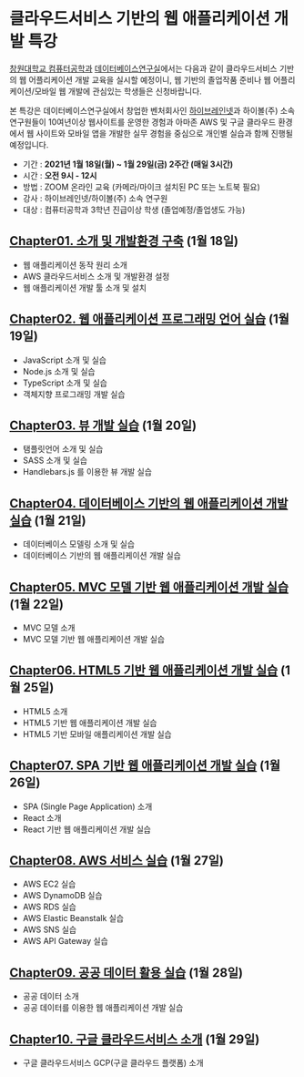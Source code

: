 # 클라우드서비스 기반의 웹 애플리케이션 개발 특강

[창원대학교 컴퓨터공학과](http://www.changwon.ac.kr/ce/) [데이터베이스연구실](http://www.changwon.ac.kr/ce/cm/cntnts/cntntsView.do?mi=6606&cntntsId=1924)에서는 다음과 같이 클라우드서비스 기반의 웹 어플리케이션 개발 교육을 실시할 예정이니, 웹 기반의 졸업작품 준비나 웹 어플리케이션/모바일 웹 개발에 관심있는 학생들은 신청바랍니다.

본 특강은 데이터베이스연구실에서 창업한 벤처회사인 [하이브레인넷](https://hibrain.net/)과 하이볼(주) 소속 연구원들이 10여년이상 웹사이트를 운영한 경험과 아마존 AWS 및 구글 클라우드 환경에서 웹 사이트와 모바일 앱을 개발한 실무 경험을 중심으로 개인별 실습과 함께 진행될 예정입니다.

* 기간 : **2021년 1월 18일(월) ~ 1월 29일(금) 2주간 (매일 3시간)**
* 시간 : **오전 9시 - 12시**
* 방법 : ZOOM 온라인 교육 (카메라/마이크 설치된 PC 또는 노트북 필요)
* 강사 : 하이브레인넷/하이볼(주) 소속 연구원
* 대상 : 컴퓨터공학과 3학년 진급이상 학생 (졸업예정/졸업생도 가능)

## [Chapter01. 소개 및 개발환경 구축](./chapter01/) (1월 18일)

* 웹 애플리케이션 동작 원리 소개
* AWS 클라우드서비스 소개 및 개발환경 설정
* 웹 애플리케이션 개발 툴 소개 및 설치

## [Chapter02. 웹 애플리케이션 프로그래밍 언어 실습](./chapter02/) (1월 19일)

* JavaScript 소개 및 실습
* Node.js 소개 및 실습
* TypeScript 소개 및 실습
* 객체지향 프로그래밍 개발 실습

## [Chapter03. 뷰 개발 실습](./chapter03/) (1월 20일)

* 탬플릿언어 소개 및 실습
* SASS 소개 및 실습
* Handlebars.js 를 이용한 뷰 개발 실습

## [Chapter04. 데이터베이스 기반의 웹 애플리케이션 개발 실습](./chapter04/) (1월 21일)

* 데이터베이스 모델링 소개 및 실습
* 데이터베이스 기반의 웹 애플리케이션 개발 실습

## [Chapter05. MVC 모델 기반 웹 애플리케이션 개발 실습](./chapter05/) (1월 22일)

* MVC 모델 소개
* MVC 모델 기반 웹 애플리케이션 개발 실습

## [Chapter06. HTML5 기반 웹 애플리케이션 개발 실습](./chapter06/) (1월 25일)

* HTML5 소개
* HTML5 기반 웹 애플리케이션 개발 실습
* HTML5 기반 모바일 애플리케이션 개발 실습

## [Chapter07. SPA 기반 웹 애플리케이션 개발 실습](./chapter07/) (1월 26일)

* SPA (Single Page Application) 소개
* React 소개 
* React 기반 웹 애플리케이션 개발 실습

## [Chapter08. AWS 서비스 실습](./chapter08/) (1월 27일)

* AWS EC2 실습
* AWS DynamoDB 실습
* AWS RDS 실습 
* AWS Elastic Beanstalk 실습
* AWS SNS 실습
* AWS API Gateway 실습

## [Chapter09. 공공 데이터 활용 실습](./chapter09/) (1월 28일)

* 공공 데이터 소개
* 공공 데이터를 이용한 웹 애플리케이션 개발 실습

## [Chapter10. 구글 클라우드서비스 소개](./chapter10/) (1월 29일)

* 구글 클라우드서비스 GCP(구글 클라우드 플랫폼) 소개
